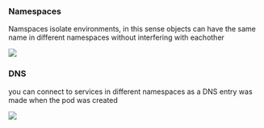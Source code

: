 ### Namespaces
Namspaces isolate environments, in this sense objects can have the same name in different namespaces without interfering with eachother

![](k-ns-examples.png)
### DNS
you can connect to services in different namespaces as a DNS entry was made when the pod was created

![](k-dns-examples.png)